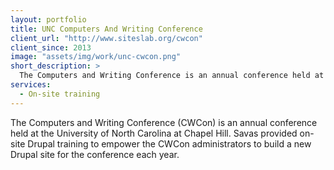 ```yaml
---
layout: portfolio
title: UNC Computers And Writing Conference
client_url: "http://www.siteslab.org/cwcon"
client_since: 2013
image: "assets/img/work/unc-cwcon.png"
short_description: >
  The Computers and Writing Conference is an annual conference held at the University of North Carolina at Chapel Hill.
services:
  - On-site training
---
```

The Computers and Writing Conference (CWCon) is an annual conference held at the University of North Carolina at Chapel Hill. Savas provided on-site Drupal training to empower the CWCon administrators to build a new Drupal site for the conference each year.